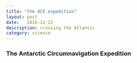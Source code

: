 ```yaml
---
title: "the ACE expedition"
layout: post
date:   2016-12-22
description: crossing the Atlantic
category: science
---
```


### The Antarctic Circumnavigation Expedition
